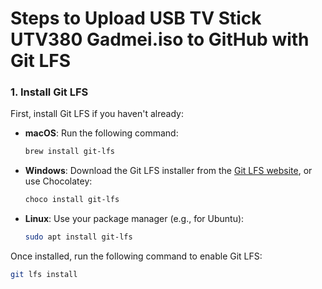 # Steps to Upload USB TV Stick UTV380 Gadmei.iso to GitHub with Git LFS

### 1. Install Git LFS
First, install Git LFS if you haven't already:

- **macOS**: Run the following command:
    ```bash
    brew install git-lfs
    ```

- **Windows**: Download the Git LFS installer from the [Git LFS website](https://git-lfs.github.com/), or use Chocolatey:
    ```bash
    choco install git-lfs
    ```

- **Linux**: Use your package manager (e.g., for Ubuntu):
    ```bash
    sudo apt install git-lfs
    ```

Once installed, run the following command to enable Git LFS:

```bash
git lfs install
